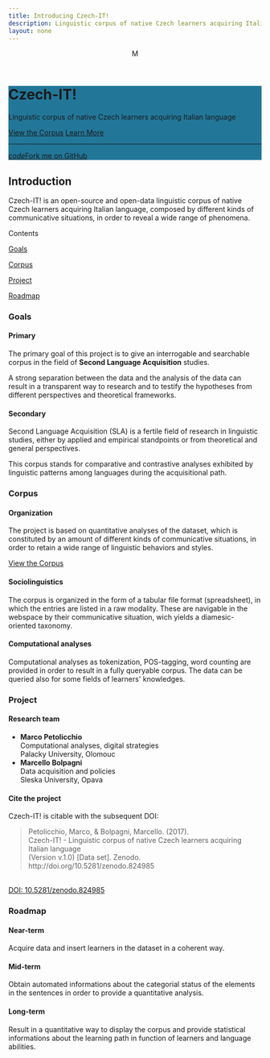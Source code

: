 ```yaml
---
title: Introducing Czech-IT!
description: Linguistic corpus of native Czech learners acquiring Italian language
layout: none
---
```

<html lang="en">
<head>
  <meta charset="utf-8">
  <meta content="initial-scale=1, shrink-to-fit=no, width=device-width" name="viewport">
  <!-- CSS -->
  <!-- Add Material font (Roboto) and Material icon as needed -->
  <link href="https://fonts.googleapis.com/css?family=Roboto:300,300i,400,400i,500,500i,700,700i" rel="stylesheet">
  <link href="https://fonts.googleapis.com/icon?family=Material+Icons" rel="stylesheet">
  <!-- Add Material CSS, replace Bootstrap CSS -->
  <link href="/assets/css/material/css/material.min.css" rel="stylesheet">
  <!-- Additional CSS for documentation site -->
  <link href="/assets/css/material/bs/docs.min.css" rel="stylesheet">
  <link href="/assets/css/material/css/project.min.css" rel="stylesheet">
  <!-- Favicons -->
  <meta content="#9c27b0" name="theme-color">
  <link href="/assets/css/material/apple-touch-icon.png" rel="apple-touch-icon" sizes="180x180">
  <link href="/assets/css/material/favicon.ico" rel="icon">
</head>
<body class="doc-body">
  <header class="navbar navbar-dark toolbar-waterfall doc-navbar" id="doc_navbar">
    <span class="navbar-brand doc-navbar-logo">M</span>
  </header>
  <div class="jumbotron jumbotron-fluid mb-xl text-white doc-jumbotron" id="doc_index_jumbotron" style="background:#227799">
    <div class="container">
      <div class="row justify-content-center">
        <div class="col-sm-10 col-xl-6">
          <h1 class="typography-display-4">Czech-IT!</h1>
          <p class="font-weight-light typography-title">Linguistic corpus of native Czech learners acquiring Italian language</p>
          <p>
            <a class="btn btn-lg btn-secondary" data-toggle="modal" href="#doc_modal_download">View the Corpus</a>
            <a class="btn btn-lg btn-light" href="#doc_main">Learn More</a>
          </p>
          <!--<p class="text-white-hint typography-caption">Currently v4.0.0-beta
            <br>(based on Bootstrap v4.0.0-beta)</p>-->
          <hr>
          <p class="text-right">
            <a class="btn btn-outline-light btn-sm" href="https://github.com/Czech-IT/Czech-IT.github.io" target="_blank">
              <i class="material-icons mr-sm">code</i>Fork me on GitHub
            </a>
           <!--<a class="btn btn-outline-light btn-sm" href="http://www.daemon.com.au/" target="_blank">
              <i class="material-icons mr-sm text-danger">favorite</i>Made by Daemon
            </a>-->
          </p>
        </div>
      </div>
    </div>
  </div>
  <!--<div aria-hidden="true" aria-labelledby="doc_modal_download_label" class="modal fade" id="doc_modal_download" role="dialog" tabindex="-1">
    <div class="modal-dialog">
      <div class="modal-content">
        <div class="modal-header">
          <h2 class="modal-title" id="doc_modal_download_label">Download</h2>
          <button aria-label="Close" class="close" data-dismiss="modal" type="button">
            <span aria-hidden="true">&times;</span>
          </button>
        </div>
        <div class="modal-body">
          <p>Material v4.0.0-beta is available for download in several ways, including some of the favourite package managers.</p>
          <h3 class="mt-lg typography-body-2">Material CSS and JavaScript</h3>
          <p>
            <a href="https://github.com/Daemonite/assets/css/material/releases" target="_blank"><small class="align-text-top">
            <i class="material-icons">cloud_download</i></small> Download
          </a> Material's ready-to-use code to easily drop into any project. Includes compiled and minified versions of CSS and JavaScript plugins.
          </p>
          <h3 class="mt-lg typography-body-2">Package Managers</h3>
          <p>Pull in Material's source files with some of the most popular package managers.</p>
          <pre class="bg-light p-md">
<code>bower install daemonite-material#4.0.0-beta</code>
</pre>
          <pre class="bg-light p-md">
<code>npm install daemonite-material@4.0.0-beta</code>
</pre>
        </div>
      </div>
    </div>
  </div>-->
  <main class="doc-main" id="doc_main">
    <div class="container">
      <div class="row justify-content-center">
        <div class="col-sm-10 col-xl-6">
          <div class="mb-xl">
            <h2 class="text-primary">Introduction</h2>
            <p class="typography-subheading">
              Czech-IT! is an open-source and open-data linguistic corpus of native Czech learners acquiring Italian language, composed by different kinds of communicative situations, in order to reveal a wide range of phenomena.
            </p>
          </div>
          <div class="blockquote mb-xl">
            <p class="text-muted typography-body-1">Contents</p>
            <p>
              <a href="#doc_index_content_goals">Goals</a>
            </p>
            <p>
              <a href="#doc_index_content_corpus">Corpus</a>
            </p>
             <p>
              <a href="#doc_index_content_project">Project</a>
            </p>
            <p>
              <a href="#doc_index_content_roadmap">Roadmap</a>
            </p>
          </div>
          <div class="mb-xl" id="doc_index_content_goals">
            <h3 class="text-primary">Goals</h3>
            <div class="row">
              <div class="col-md-6 mt-lg">
                <h4 class="text-secondary typography-subheading">Primary</h4>
                <p>The primary goal of this project is to give an interrogable and searchable corpus in the field of <strong>Second Language Acquisition</strong> studies.</p>
                <p>A strong separation between the data and the analysis of the data can result in a transparent way to research and to testify the hypotheses from different perspectives and theoretical frameworks.</p>
              </div>
              <div class="col-md-6 mt-lg">
                <h4 class="text-secondary typography-subheading">Secondary</h4>
                <p>Second Language Acquisition (SLA) is a fertile field of research in linguistic studies, either by applied and empirical standpoints or from theoretical and general perspectives. </p>
                <p>This corpus stands for comparative and contrastive analyses exhibited by linguistic patterns among languages during the acquisitional path.</p>
                <!--<p>The project is based on quantitative analyses of the dataset, which is constituted by an amount of different kinds of communicative situations, in order to retain a wide range of linguistic behaviors and styles.</p>-->
              </div>
            </div>
          </div>
          <div class="mb-xl" id="doc_index_content_corpus">
            <h3 class="text-primary">Corpus</h3>
            <div class="row">
              <div class="col-md-6 mt-lg">
                <h4 class="text-secondary typography-subheading">Organization</h4>
                <p> The project is based on quantitative analyses of the dataset, which is constituted by an amount of different kinds of communicative situations, in order to retain a wide range of linguistic behaviors and styles.</p>
                <p>
            <a class="btn btn-lg btn-secondary" data-toggle="modal" href="#doc_modal_download">View the Corpus</a>
          </p>
              </div>
              <div class="col-md-6 mt-lg">
                <h4 class="text-secondary typography-subheading">Sociolinguistics</h4>
                <p>The corpus is organized in the form of a tabular file format (spreadsheet), in which the entries are listed in a raw modality. These are navigable in the webspace by their communicative situation, wich yields a diamesic-oriented taxonomy.</p>
                <h4 class="text-secondary typography-subheading">Computational analyses</h4>
                <p>Computational analyses as tokenization, POS-tagging, word counting are provided in order to result in a fully queryable corpus. The data can be queried also for some fields of learners' knowledges.
                </p>
              </div>
            </div>
          </div>
          <div class="mb-xl" id="doc_index_content_project">
            <h3 class="text-primary">Project</h3>
            <div class="row">
            <div class="col-md-6 mt-lg">
                <h4 class="text-secondary typography-subheading">Research team</h4>
                <p>
                	<ul class="list-style">
                	<li><strong class="text-primary">Marco Petolicchio</strong> <br>
                	Computational analyses, digital strategies<br>
                	Palacky University, Olomouc
                	</li>
                	<li><strong class="text-primary">Marcello Bolpagni</strong> <br>
                	Data acquisition and policies<br>
                	Sleska University, Opava
                	</li>
                	</ul>
                </p>
              </div>
              <div class="col-md-6 mt-lg">
                <h4 class="text-secondary typography-subheading">Cite the project</h4>
                <p>Czech-IT! is citable with the subsequent DOI:
                <blockquote class="blockquote">
  Petolicchio, Marco, & Bolpagni, Marcello. (2017). <br>
  Czech-IT! - Linguistic corpus of native Czech learners acquiring Italian language <br>(Version v.1.0) [Data set]. Zenodo. http://doi.org/10.5281/zenodo.824985
</blockquote>
               <br>
            <a class="btn btn-lg btn-secondary" data-toggle="modal" href="https://zenodo.org/badge/latestdoi/96205789">DOI: 10.5281/zenodo.824985</a>
          </p>
              </div>             
            </div>
          </div>
          <div class="mb-xl" id="doc_index_content_roadmap">
            <h3 class="text-primary">Roadmap</h3>
            <div class="row">
              <div class="col-md-4 mt-lg">
                <h4 class="text-secondary typography-subheading">Near-term</h4>
                <p>Acquire data and insert learners in the dataset in a coherent way.</p>
              </div>
              <div class="col-md-4 mt-lg">
                <h4 class="text-secondary typography-subheading">Mid-term</h4>
                <p>Obtain automated informations about the categorial status of the elements in the sentences in order to provide a quantitative analysis.</p>
              </div>
              <div class="col-md-4 mt-lg">
                <h4 class="text-secondary typography-subheading">Long-term</h4>
                <p>Result in a quantitative way to display the corpus and provide statistical informations about the learning path in function of learners and language abilities.</p>
              </div>
            </div>
          </div>
        </div>
      </div>
    </div>
  </main>
  <!-- JavaScript -->
  <script src="https://code.jquery.com/jquery-3.2.1.slim.min.js"></script>
  <script src="https://cdnjs.cloudflare.com/ajax/libs/popper.js/1.11.0/umd/popper.min.js"></script>
  <script src="/assets/css/material/bs/bootstrap.min.js"></script>
  <!-- Add Material JavaScript on top of Bootstrap JavaScript -->
  <script src="/assets/css/material/js/material.min.js"></script>
  <!-- Additional JavaScript for documentation site -->
  <script src="/assets/css/material/bs/docs.min.js"></script>
  <script src="/assets/css/material/js/project.min.js"></script>
</body>
</html>